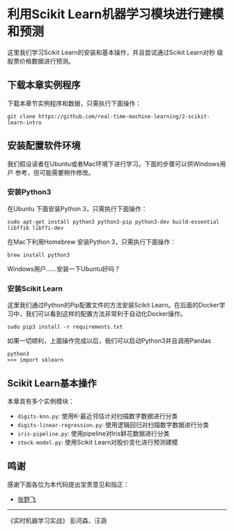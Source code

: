 # 利用Scikit Learn机器学习模块进行建模和预测

这里我们学习Scikit Learn的安装和基本操作，并且尝试通过Scikit Learn对秒
级股票价格数据进行预测。

## 下载本章实例程序

下载本章节实例程序和数据，只需执行下面操作：

```shell
git clone https://github.com/real-time-machine-learning/2-scikit-learn-intro
```

## 安装配置软件环境

我们假设读者在Ubuntu或者Mac环境下进行学习。下面的步骤可以供Windows用户
参考，但可能需要稍作修改。

### 安装Python3 

在Ubuntu 下面安装Python 3，只需执行下面操作：
```shell
sudo apt-get install python3 python3-pip python3-dev build-essential libffi6 libffi-dev
```
在Mac下利用Homebrew 安装Python 3，只需执行下面操作：
```shell
brew install python3
```
Windows用户……安装一下Ubuntu好吗？

### 安装Scikit Learn

这里我们通过Python的Pip配置文件的方法安装Scikit Learn。在后面的Docker学
习中，我们可以看到这样的配置方法非常利于自动化Docker操作。

```shell
sudo pip3 install -r requirements.txt
```

如果一切顺利，上面操作完成以后，我们可以启动Python3并且调用Pandas
```shell
python3 
>>> import sklearn 
```

## Scikit Learn基本操作

本章具有多个实例模块：

 * `digits-knn.py`: 使用K-最近邻估计对扫描数字数据进行分类
 * `digits-linear-regression.py`: 使用逻辑回归对扫描数字数据进行分类
 * `iris-pipeline.py`: 使用pipeline对Iris鲜花数据进行分类 
 * `stock-model.py`: 使用Scikit Learn对股价变化进行预测建模

## 鸣谢

感谢下面各位为本代码提出宝贵意见和指正：

 - [张野飞](https://github.com/351zyf) 

--- 
《实时机器学习实战》 彭河森、汪涵
